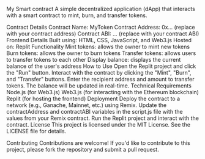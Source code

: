 My Smart contract
A simple decentralized application (dApp) that interacts with a smart contract to mint, burn, and transfer tokens.

Contract Details
Contract Name: MyToken
Contract Address: 0x... (replace with your contract address)
Contract ABI: ... (replace with your contract ABI)
Frontend Details
Built using: HTML, CSS, JavaScript, and Web3.js
Hosted on: Replit
Functionality
Mint tokens: allows the owner to mint new tokens
Burn tokens: allows the owner to burn tokens
Transfer tokens: allows users to transfer tokens to each other
Display balance: displays the current balance of the user's address
How to Use
Open the Replit project and click the "Run" button.
Interact with the contract by clicking the "Mint", "Burn", and "Transfer" buttons.
Enter the recipient address and amount to transfer tokens.
The balance will be updated in real-time.
Technical Requirements
Node.js (for Web3.js)
Web3.js (for interacting with the Ethereum blockchain)
Replit (for hosting the frontend)
Deployment
Deploy the contract to a network (e.g., Ganache, Mainnet, etc.) using Remix.
Update the contractAddress and contractABI variables in the script.js file with the values from your Remix contract.
Run the Replit project and interact with the contract.
License
This project is licensed under the MIT License. See the LICENSE file for details.

Contributing
Contributions are welcome! If you'd like to contribute to this project, please fork the repository and submit a pull request.


